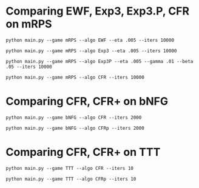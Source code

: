 # Comparing EWF, Exp3, Exp3.P, CFR on mRPS

```
python main.py --game mRPS --algo EWF --eta .005 --iters 10000
```

```
python main.py --game mRPS --algo Exp3 --eta .005 --iters 10000
```

```
python main.py --game mRPS --algo Exp3P --eta .005 --gamma .01 --beta .05 --iters 10000
```

```
python main.py --game mRPS --algo CFR --iters 10000
```

# Comparing CFR, CFR+ on bNFG

```
python main.py --game bNFG --algo CFR --iters 2000
```

```
python main.py --game bNFG --algo CFRp --iters 2000
```

# Comparing CFR, CFR+ on TTT

```
python main.py --game TTT --algo CFR --iters 10
```

```
python main.py --game TTT --algo CFRp --iters 10
```